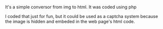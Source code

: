 It's a simple conversor from img to html. It was coded using php

I coded that just for fun, but it could be used as a captcha system because the image is hidden and embeded in the web page's html code.